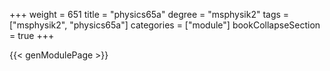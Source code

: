 +++
weight = 651
title = "physics65a"
degree = "msphysik2"
tags = ["msphysik2", "physics65a"]
categories = ["module"]
bookCollapseSection = true
+++

{{< genModulePage >}}
